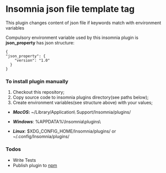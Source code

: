 # Insomnia json file template tag 
This plugin changes content of json file if keywords match with environment variables

Compulsory environment variable used by this insomnia plugin is **json_property** has json structure:

```
{
"json_property": {
    "version": "1.0"
  }
}
 ```
 
 ### To install plugin manually
  1) Checkout this repository;
  2) Copy source code to insomnia plugins directory(see paths below);
  3) Create environment variables(see structure above) with your values; 
  
  - ___MacOS_:__ ~/Library/Application\ Support/Insomnia/plugins/
  
  - _**Windows**_: %APPDATA%\Insomnia\plugins\
  
  - _**Linux**_: $XDG_CONFIG_HOME/Insomnia/plugins/ or ~/.config/Insomnia/plugins/
  
  
  ### Todos
   - Write Tests
   - Publish plugin to [npm](https://www.npmjs.com/)